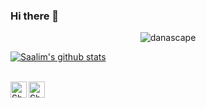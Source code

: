 ### Hi there 👋

<p align="center"><img src="https://komarev.com/ghpvc/?username=danascape&style=flat-square" alt="danascape" /><br>

[![Saalim's github stats](https://github-readme-stats.vercel.app/api?username=danascape)](https://github.com/danascape)
</p>
  
<br>
  <a href="https://twitter.com/danascape">
    <img align="left" alt="Shubhamdeep Jha | Twitter" width="26px" src="https://github.com/TheDudeThatCode/TheDudeThatCode/blob/master/Assets/Twitter.svg" />
  </a>
  <a href="mailto:saalim.priv@gmail.com">
    <img align="left" alt="Shubhamdeep Jha | Gmail" width="26px" src="https://github.com/TheDudeThatCode/TheDudeThatCode/blob/master/Assets/Gmail.svg" />
  </a>

<!-- Thanks to :- ⭐️ From [TheDudeThatCode](https://github.com/TheDudeThatCode) -->
